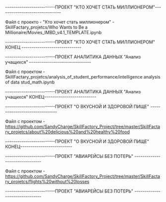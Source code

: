-------------------------ПРОЕКТ "КТО ХОЧЕТ СТАТЬ МИЛЛИОНЕРОМ"-------------------------------
  
Файл с проекто - "Кто хочет стать миллионером" - SkillFactary_projetcs/Who Wants to Be a Millionaire/Movies_IMBD_v4.1_TEMPLATE.ipynb

-------------------------ПРОЕКТ "КТО ХОЧЕТ СТАТЬ МИЛЛИОНЕРОМ" КОНЕЦ ------------------------------


-------------------------ПРОЕКТ АНАЛИТИКА ДАННЫХ "Анализ учащихся" -------------------------------

 Файл с проектом - SkillFactary_projetcs/analysis_of_student_performance/intelligence analysis of data stud_math.ipynb
 
-------------------------ПРОЕКТ АНАЛИТИКА ДАННЫХ "Анализ учащихся" КОНЕЦ--------------------------


-------------------------ПРОЕКТ  "О ВКУСНОЙ И ЗДОРОВОЙ ПИЩЕ" -------------------------------

Файл с проектом - https://github.com/SandyCharge/SkillFactory_Project/tree/master/SkillFactary_projetcs/about%20delicious%20and%20healthy%20food


-------------------------ПРОЕКТ "О ВКУСНОЙ И ЗДОРОВОЙ ПИЩЕ" КОНЕЦ--------------------------


-------------------------ПРОЕКТ  "АВИАРЕЙСЫ БЕЗ ПОТЕРЬ" -------------------------------

Файл с проектом - https://github.com/SandyCharge/SkillFactory_Project/tree/master/SkillFactary_projetcs/flights%20without%20losses

-------------------------ПРОЕКТ  "АВИАРЕЙСЫ БЕЗ ПОТЕРЬ" -------------------------------
